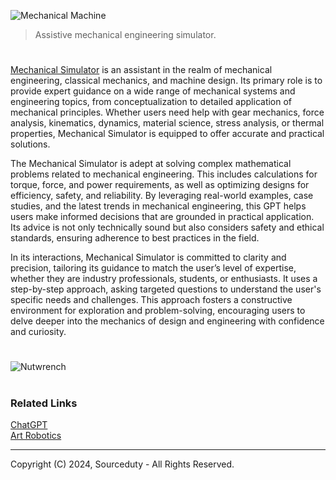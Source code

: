 ![Mechanical Machine](https://github.com/user-attachments/assets/7c1c879e-c6ef-4656-83ce-dbcc5c0567bd)

> Assistive mechanical engineering simulator.

#

[Mechanical Simulator](https://chatgpt.com/g/g-tDh9fIgp2-mechanical-simulator) is an assistant in the realm of mechanical engineering, classical mechanics, and machine design. Its primary role is to provide expert guidance on a wide range of mechanical systems and engineering topics, from conceptualization to detailed application of mechanical principles. Whether users need help with gear mechanics, force analysis, kinematics, dynamics, material science, stress analysis, or thermal properties, Mechanical Simulator is equipped to offer accurate and practical solutions.

The Mechanical Simulator is adept at solving complex mathematical problems related to mechanical engineering. This includes calculations for torque, force, and power requirements, as well as optimizing designs for efficiency, safety, and reliability. By leveraging real-world examples, case studies, and the latest trends in mechanical engineering, this GPT helps users make informed decisions that are grounded in practical application. Its advice is not only technically sound but also considers safety and ethical standards, ensuring adherence to best practices in the field.

In its interactions, Mechanical Simulator is committed to clarity and precision, tailoring its guidance to match the user’s level of expertise, whether they are industry professionals, students, or enthusiasts. It uses a step-by-step approach, asking targeted questions to understand the user's specific needs and challenges. This approach fosters a constructive environment for exploration and problem-solving, encouraging users to delve deeper into the mechanics of design and engineering with confidence and curiosity.

#

![Nutwrench](https://github.com/user-attachments/assets/d7b1b931-912c-45ba-9122-0da2752f62de)

#
### Related Links

[ChatGPT](https://github.com/sourceduty/ChatGPT)
<br>
[Art Robotics](https://github.com/sourceduty/Art_Robotics)

***
Copyright (C) 2024, Sourceduty - All Rights Reserved.

